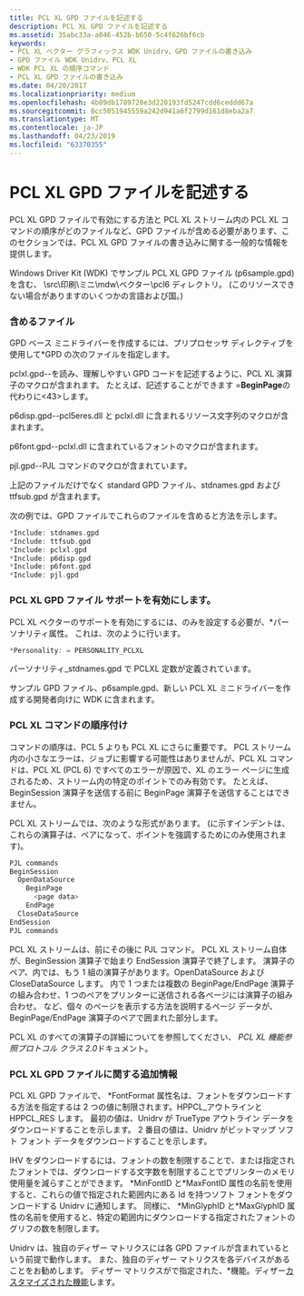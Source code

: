 ```yaml
---
title: PCL XL GPD ファイルを記述する
description: PCL XL GPD ファイルを記述する
ms.assetid: 35abc33a-a046-452b-b650-5c4f626bf6cb
keywords:
- PCL XL ベクター グラフィックス WDK Unidrv、GPD ファイルの書き込み
- GPD ファイル WDK Unidrv、PCL XL
- WDK PCL XL の順序コマンド
- PCL XL GPD ファイルの書き込み
ms.date: 04/20/2017
ms.localizationpriority: medium
ms.openlocfilehash: 4b89db1789728e3d220193fd5247cdd6ceddd67a
ms.sourcegitcommit: 0cc5051945559a242d941a6f2799d161d8eba2a7
ms.translationtype: MT
ms.contentlocale: ja-JP
ms.lasthandoff: 04/23/2019
ms.locfileid: "63370355"
---
```

# <a name="writing-a-pcl-xl-gpd-file"></a>PCL XL GPD ファイルを記述する





PCL XL GPD ファイルで有効にする方法と PCL XL ストリーム内の PCL XL コマンドの順序がどのファイルなど、GPD ファイルが含める必要があります、このセクションでは、PCL XL GPD ファイルの書き込みに関する一般的な情報を提供します。

Windows Driver Kit (WDK) でサンプル PCL XL GPD ファイル (p6sample.gpd) を含む、 \\src\\印刷\\ミニ\\mdw\\ベクター\\pcl6 ディレクトリ。 (このリソースできない場合がありますのいくつかの言語および国。)

### <a name="files-to-include"></a>含めるファイル

GPD ベース ミニドライバーを作成するには、プリプロセッサ ディレクティブを使用して\*GPD の次のファイルを指定します。

pclxl.gpd--を読み、理解しやすい GPD コードを記述するように、PCL XL 演算子のマクロが含まれます。 たとえば、記述することができます =**BeginPage**の代わりに&lt;43&gt;します。

p6disp.gpd--pcl5eres.dll と pclxl.dll に含まれるリソース文字列のマクロが含まれます。

p6font.gpd--pclxl.dll に含まれているフォントのマクロが含まれます。

pjl.gpd--PJL コマンドのマクロが含まれています。

上記のファイルだけでなく standard GPD ファイル、stdnames.gpd および ttfsub.gpd が含まれます。

次の例では、GPD ファイルでこれらのファイルを含めると方法を示します。

```cpp
*Include: stdnames.gpd
*Include: ttfsub.gpd
*Include: pclxl.gpd
*Include: p6disp.gpd
*Include: p6font.gpd
*Include: pjl.gpd
```

### <a name="enabling-pcl-xl-support-in-the-gpd-file"></a>PCL XL GPD ファイル サポートを有効にします。

PCL XL ベクターのサポートを有効にするには、のみを設定する必要が、\*パーソナリティ属性。 これは、次のように行います。

```cpp
*Personality: = PERSONALITY_PCLXL
```

パーソナリティ\_stdnames.gpd で PCLXL 定数が定義されています。

サンプル GPD ファイル、p6sample.gpd、新しい PCL XL ミニドライバーを作成する開発者向けに WDK に含まれます。

### <a name="pcl-xl-command-ordering"></a>PCL XL コマンドの順序付け

コマンドの順序は、PCL 5 よりも PCL XL にさらに重要です。 PCL ストリーム内の小さなエラーは、ジョブに影響する可能性はありませんが、PCL XL コマンドは、PCL XL (PCL 6) ですべてのエラーが原因で、XL のエラー ページに生成されるため、ストリーム内の特定のポイントでのみ有効です。 たとえば、BeginSession 演算子を送信する前に BeginPage 演算子を送信することはできません。

PCL XL ストリームでは、次のような形式があります。 (に示すインデントは、これらの演算子は、ペアになって、ポイントを強調するためにのみ使用されます)。

```cpp
PJL commands
BeginSession
  OpenDataSource
    BeginPage
      <page data>
    EndPage
  CloseDataSource
EndSession
PJL commands
```

PCL XL ストリームは、前にその後に PJL コマンド。 PCL XL ストリーム自体が、BeginSession 演算子で始まり EndSession 演算子で終了します。 演算子のペア、内では、もう 1 組の演算子があります。OpenDataSource および CloseDataSource します。 内で 1 つまたは複数の BeginPage/EndPage 演算子の組み合わせ、1 つのペアをプリンターに送信される各ページには演算子の組み合わせ。 など、個々 のページを表示する方法を説明するページ データが、BeginPage/EndPage 演算子のペアで囲まれた部分します。

PCL XL のすべての演算子の詳細についてを参照してください、 *PCL XL 機能参照プロトコル クラス 2.0*ドキュメント。

### <a name="additional-information-about-pcl-xl-gpd-files"></a>PCL XL GPD ファイルに関する追加情報

PCL XL GPD ファイルで、 \*FontFormat 属性名は、フォントをダウンロードする方法を指定するは 2 つの値に制限されます。HPPCL\_アウトラインと HPPCL\_RES します。 最初の値は、Unidrv が TrueType アウトライン データをダウンロードすることを示します。 2 番目の値は、Unidrv がビットマップ ソフト フォント データをダウンロードすることを示します。

IHV をダウンロードするには、フォントの数を制限することで、または指定されたフォントでは、ダウンロードする文字数を制限することでプリンターのメモリ使用量を減らすことができます。 \*MinFontID と\*MaxFontID 属性の名前を使用すると、これらの値で指定された範囲内にある Id を持つソフト フォントをダウンロードする Unidrv に通知します。 同様に、 \*MinGlyphID と\*MaxGlyphID 属性の名前を使用すると、特定の範囲内にダウンロードする指定されたフォントのグリフの数を制限します。

Unidrv は、独自のディザー マトリクスには各 GPD ファイルが含まれているという前提で動作します。 また、独自のディザー マトリクスを各デバイスがあることをお勧めします。 ディザー マトリクスがで指定された、\*機能。ディザー[カスタマイズされた機能](customized-features.md)します。

 

 





